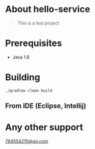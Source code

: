 About hello-service
====================
>This is a test project


Prerequisites
=============
* Java 1.8


Building 
========
    ./gradlew clean build
 


From IDE (Eclipse, Intellij)
----------------------------


Any other support
===================

<a href="mailto:784554215@qq.com">784554215@qq.com</a>
